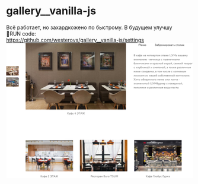 # gallery__vanilla-js
Всё работает, но захардкожено по быстрому. В будущем улучшу
<br>
🚀RUN code:
<br>
https://github.com/westerovs/gallery__vanilla-js/settings
<br>
<img src="cover.png">
